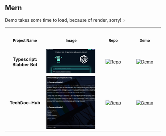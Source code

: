 ## Mern

Demo takes some time to load, because of render, sorry! :)

<table>
<tr>
    <th align="center">
        <img width="170" height="1">
        <p> 
            <small>
                Project Name
            </small>
        </p>
    </th>
    <th align="center">
        <img width="350" height="1">
        <p> 
            <small>
                Image
            </small>
        </p>
    </th>
    <th align="center">
        <img width="170" height="1">
        <p> 
            <small>
                Repo
            </small>
        </p>
    </th>
    <th align="center">
        <img width="170" height="1">
        <p> 
            <small>
                Demo
            </small>
        </p>
    </th>
</tr>
<tr>
    <td align="center"><strong>Typescript: Blabber Bot</strong></td>
    <td align="center"><img src="img/advancedJS_mern_blabber-bot.png" alt="Blabber Bot Image" width="350"></td>
    <td align="center"><a href="https://github.com/Shcoobz/advancedJS_mern_blabber-bot/"><img src="https://img.shields.io/badge/Repo-007bff?logo=github&logoColor=white"  style="width:110px; height:auto;" alt="Repo"></a></td>
    <td align="center"><a href="https://advancedjs-mern-blabber-bot.onrender.com/"><img src="https://img.shields.io/badge/Demo-28a745?logo=google-chrome&logoColor=white" style="width:120px; height:auto;" alt="Demo"></a></td>
</tr>
<tr>
    <td align="center"><strong>TechDoc-Hub</strong></td>
    <td align="center"><img src="img/advancedJS_mern_techdoc-hub.png" alt="Blabber Bot Image" width="350"></td>
    <td align="center"><a href="https://github.com/Shcoobz/advancedJS_mern_techdoc-hub/"><img src="https://img.shields.io/badge/Repo-007bff?logo=github&logoColor=white"  style="width:110px; height:auto;" alt="Repo"></a></td>
    <td align="center"><a href="https://advancedjs-mern-techdoc-hub.onrender.com/"><img src="https://img.shields.io/badge/Demo-28a745?logo=google-chrome&logoColor=white" style="width:120px; height:auto;" alt="Demo"></a></td>
</tr>
</table>
